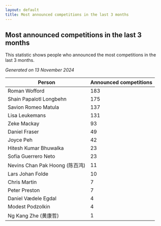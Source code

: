 ```yaml
---
layout: default
title: Most announced competitions in the last 3 months
---
```

## Most announced competitions in the last 3 months
This statistic shows people who announced the most competitions in the last 3 months.

*Generated on 13 November 2024*

| Person | Announced competitions |
| --- | --- |
| Roman Wofford | 183 |
| Shain Papalotl Longbehn | 175 |
| Savion Romeo Matula | 137 |
| Lisa Leukemans | 131 |
| Zeke Mackay | 93 |
| Daniel Fraser | 49 |
| Joyce Peh | 42 |
| Hitesh Kumar Bhuwalka | 23 |
| Sofía Guerrero Neto | 23 |
| Nevins Chan Pak Hoong (陈百鸿) | 11 |
| Lars Johan Folde | 10 |
| Chris Martin | 7 |
| Peter Preston | 7 |
| Daniel Vædele Egdal | 4 |
| Modest Podzolkin | 4 |
| Ng Kang Zhe (黄康哲) | 1 |
